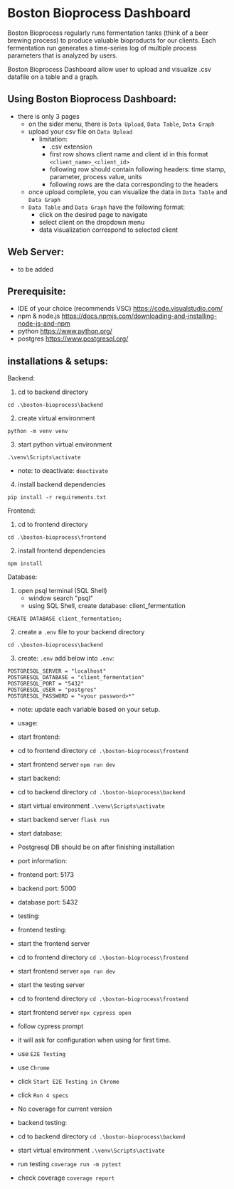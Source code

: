 # Boston Bioprocess Dashboard

Boston Bioprocess regularly runs fermentation tanks (think of a beer brewing process) to 
produce valuable bioproducts for our clients. Each fermentation run generates a time-series 
log of multiple process parameters that is analyzed by users. 

Boston Bioprocess Dashboard allow user to upload and visualize .csv datafile on a table and a graph.

## Using Boston Bioprocess Dashboard:
- there is only 3 pages
    - on the sider menu, there is `Data Upload`, `Data Table`, `Data Graph`
    - upload your csv file on `Data Upload`
        - limitation:
            - .csv extension
            - first row shows client name and client id in this format `<client_name>_<client_id>`
            - following row should contain following headers: time stamp, parameter, process value, units
            - following rows are the data corresponding to the headers
    - once upload complete, you can visualize the data in `Data Table` and `Data Graph`
    - `Data Table` and `Data Graph` have the following format:
        - click on the desired page to navigate
        - select client on the dropdown menu
        - data visualization correspond to selected client

## Web Server:
- to be added

## Prerequisite:
- IDE of your choice (recommends VSC) https://code.visualstudio.com/
- npm & node.js https://docs.npmjs.com/downloading-and-installing-node-js-and-npm
- python https://www.python.org/
- postgres https://www.postgresql.org/

## installations & setups:   
Backend:
1. cd to backend directory

`cd .\boston-bioprocess\backend`

2. create virtual environment

`python -m venv venv`

3. start python virtual environment

`.\venv\Scripts\activate`

- note: to deactivate: `deactivate`

4. install backend dependencies

`pip install -r requirements.txt`

Frontend:

1. cd to frontend directory

`cd .\boston-bioprocess\frontend`

2. install frontend dependencies

`npm install`

Database:

1. open psql terminal (SQL Shell)
    - window search "psql"
    - using SQL Shell, create database: client_fermentation

`CREATE DATABASE client_fermentation;`

2. create a `.env` file to your backend directory

`cd .\boston-bioprocess\backend`

3. create: `.env` add below into `.env`:
```
POSTGRESQL_SERVER = "localhost"
POSTGRESQL_DATABASE = "client_fermentation"
POSTGRESQL_PORT = "5432"
POSTGRESQL_USER = "postgres"
POSTGRESQL_PASSWORD = "<your password>*" 
```

- note: update each variable based on your setup.


- usage:
- start frontend: 
- cd to frontend directory
`cd .\boston-bioprocess\frontend`
- start frontend server
`npm run dev`

- start backend: 
- cd to backend directory
`cd .\boston-bioprocess\backend`
- start virtual environment
`.\venv\Scripts\activate`
- start backend server
`flask run`

- start database:
- Postgresql DB should be on after finishing installation

- port information:
- frontend port: 5173
- backend port: 5000
- database port: 5432

- testing:
- frontend testing:
- start the frontend server
- cd to frontend directory
`cd .\boston-bioprocess\frontend`
- start frontend server
`npm run dev`
- start the testing server
- cd to frontend directory
`cd .\boston-bioprocess\frontend`
- start frontend server
`npx cypress open`
- follow cypress prompt
- it will ask for configuration when using for first time.
- use `E2E Testing`
- use `Chrome`
- click `Start E2E Testing in Chrome`
- click `Run 4 specs`
- No coverage for current version

- backend testing:
- cd to backend directory
`cd .\boston-bioprocess\backend`
- start virtual environment
`.\venv\Scripts\activate`
- run testing
`coverage run -m pytest`
- check coverage
`coverage report`
